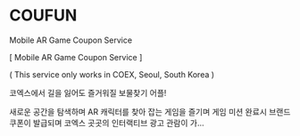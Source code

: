 # COUFUN
Mobile AR Game Coupon Service


[ Mobile AR Game Coupon Service ] 


( This service only works in COEX, Seoul, South Korea ) 


코엑스에서 길을 잃어도 즐거워질 보물찾기 어플! 

새로운 공간을 탐색하며 AR 캐릭터를 찾아 잡는 게임을 즐기며 게임 미션 완료시 브랜드 쿠폰이 발급되며 코엑스 곳곳의 인터랙티브 광고 관람이 가…
